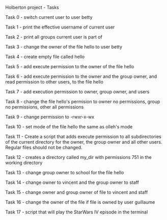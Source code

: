 Holberton project - Tasks

Task 0 - switch current user to user betty

Task 1 - print the effective username of current user

Task 2 - print all groups current user is part of

Task 3 - change the owner of the file hello to user betty

Task 4 - create empty file called hello

Task 5 - add execute permission to the owner of the file hello

Task 6 - add execute permission to the owner and the group owner, and read permission to other users, to the file hello

Task 7 - add execution permission to owner, group owner, and users

Task 8 - change the file hello's permision to owner no permissions, group no permissions, other all permissions

Task 9 - change permission to -rwxr-x-wx

Task 10 - set mode of the file hello the same as olleh's mode

Task 11 - Create a script that adds execute permission to all subdirectories of the current directory for the owner, the group owner and all other users. Regular files should not be changed.

Task 12 - creates a directory called my_dir with permissions 751 in the working directory

Task 13 - change group owner to school for the file hello

Task 14 - change owner to vincent and the group owner to staff

Task 15 - change owner and group owner of file to vincent and staff

Task 16 - change the owner of the file if file is owned by user guillaume

Task 17 - script that will play the StarWars IV episode in the terminal
